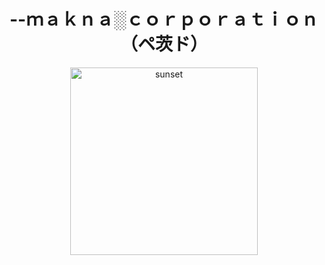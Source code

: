 <h1 align="center">--ｍａｋｎａ░ｃｏｒｐｏｒａｔｉｏｎ　（ペ茨ド）</h1>
<p align="center">
  <img width="" height="300px" alt="sunset" src=https://i.pinimg.com/originals/dd/01/ea/dd01eac60f044aaa74dc8eff9fe5a6b5.gif>
<p align="center">
